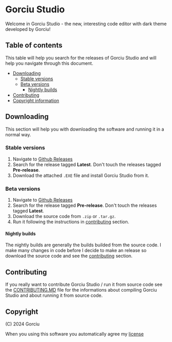 # Gorciu Studio

Welcome in Gorciu Studio - the new, interesting code editor with dark theme developed by Gorciu!

## Table of contents

This table will help you search for the releases of Gorciu Studio and will help you navigate through this document.

* [Downloading](#downloading)
    * [Stable versions](#stable-versions)
    * [Beta versions](#beta-versions)
        * [Nightly builds](#nightly-builds)
* [Contributing](#contributing)
* [Copyright information](#copyright)

## Downloading

This section will help you with downloading the software and running it in a normal way.

### Stable versions

1. Navigate to [Github Releases](https://github.com/gorciu-official/studio/releases)
2. Search for the release tagged **Latest**. Don't touch the releases tagged **Pre-release**.
3. Download the attached `.EXE` file and install Gorciu Studio from it.

### Beta versions

1. Navigate to [Github Releases](https://github.com/gorciu-official/studio/releases)
2. Search for the release tagged **Pre-release**. Don't touch the releases tagged **Latest**.
3. Download the source code from `.zip` or `.tar.gz`.
4. Run it following the instructions in [contributing](#contributing) section.

#### Nightly builds

The nightly builds are generally the builds builded from the source code. I make many changes in code before I decide to make an release so download the source code and see the [contributing](#contributing) section.

## Contributing

If you really want to contribute Gorciu Studio / run it from source code see the [CONTRIBUTING.MD](https://github.com/gorciu-official/studio/blob/main/CONTRIBUTING.MD) file for the informations about compiling Gorciu Studio and about running it from source code.

## Copyright

(C) 2024 Gorciu

When you using this software you automatically agree my [license](https://github.com/gorciu-official/studio/blob/main/LICENSE.MD)